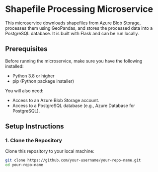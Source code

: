 # Shapefile Processing Microservice

This microservice downloads shapefiles from Azure Blob Storage, processes them using GeoPandas, and stores the processed data into a PostgreSQL database. It is built with Flask and can be run locally.

## Prerequisites

Before running the microservice, make sure you have the following installed:

- Python 3.8 or higher
- pip (Python package installer)

You will also need:

- Access to an Azure Blob Storage account.
- Access to a PostgreSQL database (e.g., Azure Database for PostgreSQL).

## Setup Instructions

### 1. Clone the Repository

Clone this repository to your local machine:

```bash
git clone https://github.com/your-username/your-repo-name.git
cd your-repo-name
